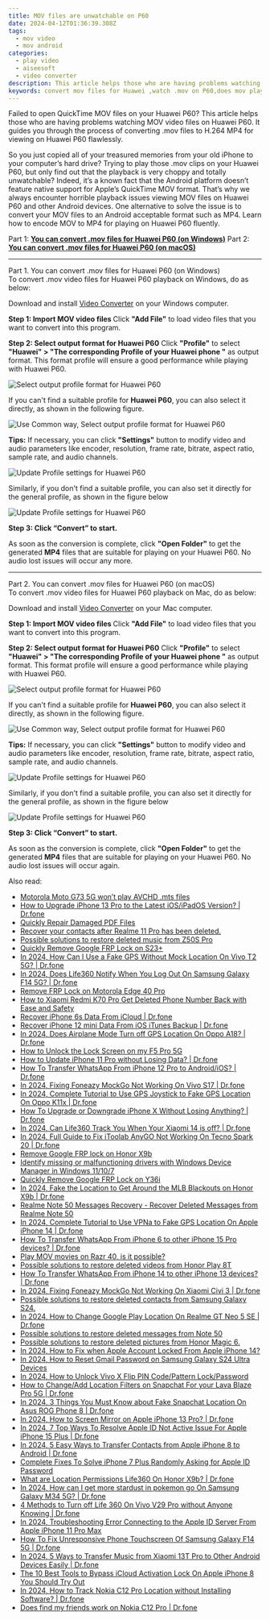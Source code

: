 ```yaml
---
title: MOV files are unwatchable on P60
date: 2024-04-12T01:36:39.308Z
tags: 
  - mov video
  - mov android
categories: 
  - play video
  - aiseesoft
  - video converter
description: This article helps those who are having problems watching MOV video files on Huawei P60. It guides you through the process of converting .mov files to H.264 MP4 for viewing on Huawei P60 flawlessly. 
keywords: convert mov files for Huawei ,watch .mov on P60,does mov play on P60,play .mov on Huawei ,will mov play on P60,can't play .mov on Huawei P60,mov codec vlc android,video to mp4 codec converter for android,mov converter android 2018,mov video converter for android,playing mov videos on phone android,mov converter for android
---
```


<div class="atpl-content atpl-for-aiseesoft-video-converter play-mov-on-android">

<div class="atpl-post-description-part-1">
<div class="tpl-content-sub-paragraph-normal">
  <p>
    Failed to open QuickTime MOV files on your Huawei P60? This article helps those who are having problems watching MOV video files on Huawei P60. It guides you through the process of converting .mov files to H.264 MP4 for viewing on Huawei P60 flawlessly.
  </p>
</div>
</div>



<div class="atpl-post-description-part-2">
<div class="tpl-content-sub-paragraph-content">
  <p>
    So you just copied all of your treasured memories from your old iPhone to your computer’s hard drive? Trying to play those .mov clips on your Huawei P60, but only find out that the playback is very choppy and totally unwatchable? Indeed, it’s a known fact that the Android platform doesn’t feature native support for Apple’s QuickTime MOV format. That’s why we always encounter horrible playback issues viewing MOV files on Huawei P60 and other Android devices. One alternative to solve the issue is to convert your MOV files to an Android acceptable format such as MP4. Learn how to encode MOV to MP4 for playing on Huawei P60 fluently.
  </p>
</div>
</div>

Part 1: <strong><a href="#p1">You can convert .mov files for Huawei P60 (on Windows)</a></strong>
Part 2: <strong><a href="#p2">You can convert .mov files for Huawei P60 (on macOS)</a></strong>

<!-- Part 1 -->
<a id="p1" name="p1" ></a><hr>

<div class="atpl-step-part-style">Part 1. You can convert .mov files for Huawei P60 (on Windows)</div>
To convert .mov video files for Huawei P60 playback on Windows, do as below:

Download and install <a class="atpl-step-content-a-style" href="https://tools.techidaily.com/aiseesoft-total-video-converter/" >Video Converter</a> on your Windows computer.


<strong>Step 1: Import MOV video files </strong>
Click <b>"Add File"</b> to load video files that you want to convert into this program.

<strong>Step 2: Select output format for Huawei P60</strong>
Click <b>"Profile"</b> to select <b>"Huawei" > "The corresponding Profile of your Huawei phone "</b> as output format. This format profile will ensure a good performance while playing with Huawei P60.

<img src="https://tools.techidaily.com/images/apps/aiseesoft/video-converter/devices/huawei/fv.mp4/win/profile-5.png" class="atpl-imgstyle" alt="Select output profile format for Huawei P60" />

If you can't find a suitable profile for **Huawei P60**, you can also select it directly, as shown in the following figure.

<img src="https://tools.techidaily.com/images/apps/aiseesoft/video-converter/devices/common_android/fv.mp4/win/profile.png" class="atpl-imgstyle" alt="Use Common way, Select output profile format for Huawei P60" />

<strong>Tips:</strong>
If necessary, you can click <b>"Settings"</b> button to modify video and audio parameters like encoder, resolution, frame rate, bitrate, aspect ratio, sample rate, and audio channels. 

<img src="https://tools.techidaily.com/images/apps/aiseesoft/video-converter/devices/huawei/fv.mp4/win/settings.png" class="atpl-imgstyle"  alt="Update Profile settings for Huawei P60" />

Similarly, if you don't find a suitable profile, you can also set it directly for the general profile, as shown in the figure below

<img src="https://tools.techidaily.com/images/apps/aiseesoft/video-converter/devices/common_android/fv.mp4/win/settings.png" class="atpl-imgstyle"  alt="Update Profile settings for Huawei P60" />

<strong>Step 3: Click “Convert” to start.</strong>

As soon as the conversion is complete, click <b>"Open Folder"</b> to get the generated <b>MP4</b> files that are suitable for playing on your Huawei P60. No audio lost issues will occur any more.

<!-- Part 2 -->
<a id="p2" name="p2"></a><hr>

<div class="atpl-step-part-style">Part 2. You can convert .mov files for Huawei P60 (on macOS)</div>
To convert .mov video files for Huawei P60 playback on Mac, do as below:

Download and install <a class="atpl-step-content-a-style" href="https://tools.techidaily.com/aiseesoft-total-video-converter/" >Video Converter</a> on your Mac computer.

<strong>Step 1: Import MOV video files </strong>
Click <b>"Add File"</b> to load video files that you want to convert into this program.

<strong>Step 2: Select output format for Huawei P60</strong>
Click <b>"Profile"</b> to select <b>"Huawei" > "The corresponding Profile of your Huawei phone "</b> as output format. This format profile will ensure a good performance while playing with Huawei P60.

<img src="https://tools.techidaily.com/images/apps/aiseesoft/video-converter/devices/huawei/fv.mp4/mac/profile.png" class="atpl-imgstyle" alt="Select output profile format for Huawei P60" />

If you can't find a suitable profile for **Huawei P60**, you can also select it directly, as shown in the following figure.

<img src="https://tools.techidaily.com/images/apps/aiseesoft/video-converter/devices/common_android/fv.mp4/mac/profile.png" class="atpl-imgstyle" alt="Use Common way, Select output profile format for Huawei P60" />

<strong>Tips:</strong>
If necessary, you can click <b>"Settings"</b> button to modify video and audio parameters like encoder, resolution, frame rate, bitrate, aspect ratio, sample rate, and audio channels. 

<img src="https://tools.techidaily.com/images/apps/aiseesoft/video-converter/devices/huawei/fv.mp4/mac/settings.png" class="atpl-imgstyle"  alt="Update Profile settings for Huawei P60" />

Similarly, if you don't find a suitable profile, you can also set it directly for the general profile, as shown in the figure below

<img src="https://tools.techidaily.com/images/apps/aiseesoft/video-converter/devices/common_android/fv.mp4/win/settings.png" class="atpl-imgstyle"  alt="Update Profile settings for Huawei P60" />

<strong>Step 3: Click “Convert” to start.</strong>

As soon as the conversion is complete, click <b>"Open Folder"</b> to get the generated <b>MP4</b> files that are suitable for playing on your Huawei P60. No audio lost issues will occur again.



<div class="atpl-post-end">
  <div class="atpl-post-device-model-description">
    
  </div>
</div>

<ins class="adsbygoogle"
     style="display:block"
     data-ad-client="ca-pub-7571918770474297"
     data-ad-slot="8358498916"
     data-ad-format="auto"
     data-full-width-responsive="true"></ins>


</div>
<ins class="adsbygoogle"
    style="display:block"
    data-ad-format="autorelaxed"
    data-ad-client="ca-pub-7571918770474297"
    data-ad-slot="1223367746"></ins>

<span class="atpl-alsoreadstyle">Also read:</span>
<div><ul>
<li><a href="https://review-topics.techidaily.com/motorola-moto-g73-5g-won-t-play-avchd-mts-files-by-aiseesoft-video-converter-play-mts-on-android/"><u>Motorola Moto G73 5G won’t play AVCHD .mts files</u></a></li>
<li><a href="https://review-topics.techidaily.com/how-to-upgrade-iphone-13-pro-to-the-latest-iosipados-version-drfone-by-drfone-ios-system-repair-ios-system-repair/"><u>How to Upgrade iPhone 13 Pro to the Latest iOS/iPadOS Version? | Dr.fone</u></a></li>
<li><a href="https://review-topics.techidaily.com/quickly-repair-damaged-pdf-files-by-stellar-guide/"><u>Quickly Repair Damaged PDF Files</u></a></li>
<li><a href="https://review-topics.techidaily.com/recover-your-contacts-after-realme-11-pro-has-been-deleted-by-fonelab-android-recover-contacts/"><u>Recover your contacts after Realme 11 Pro has been deleted.</u></a></li>
<li><a href="https://review-topics.techidaily.com/possible-solutions-to-restore-deleted-music-from-z50s-pro-by-fonelab-android-recover-music/"><u>Possible solutions to restore deleted music from Z50S Pro</u></a></li>
<li><a href="https://review-topics.techidaily.com/quickly-remove-google-frp-lock-on-s23plus-by-drfone-android-unlock-remove-google-frp/"><u>Quickly Remove Google FRP Lock on S23+</u></a></li>
<li><a href="https://review-topics.techidaily.com/in-2024-how-can-i-use-a-fake-gps-without-mock-location-on-vivo-t2-5g-drfone-by-drfone-virtual-android/"><u>In 2024, How Can I Use a Fake GPS Without Mock Location On Vivo T2 5G? | Dr.fone</u></a></li>
<li><a href="https://review-topics.techidaily.com/in-2024-does-life360-notify-when-you-log-out-on-samsung-galaxy-f14-5g-drfone-by-drfone-virtual-android/"><u>In 2024, Does Life360 Notify When You Log Out On Samsung Galaxy F14 5G? | Dr.fone</u></a></li>
<li><a href="https://review-topics.techidaily.com/remove-frp-lock-on-motorola-edge-40-pro-by-drfone-android-unlock-remove-google-frp/"><u>Remove FRP Lock on Motorola Edge 40 Pro</u></a></li>
<li><a href="https://review-topics.techidaily.com/how-to-xiaomi-redmi-k70-pro-get-deleted-phone-number-back-with-ease-and-safety-by-fonelab-android-recover-contacts/"><u>How to Xiaomi Redmi K70 Pro Get Deleted Phone Number Back with Ease and Safety</u></a></li>
<li><a href="https://review-topics.techidaily.com/recover-iphone-6s-data-from-icloud-drfone-by-drfone-ios-data-recovery-ios-data-recovery/"><u>Recover iPhone 6s Data From iCloud | Dr.fone</u></a></li>
<li><a href="https://review-topics.techidaily.com/recover-iphone-12-mini-data-from-ios-itunes-backup-drfone-by-drfone-ios-data-recovery-ios-data-recovery/"><u>Recover iPhone 12 mini Data From iOS iTunes Backup | Dr.fone</u></a></li>
<li><a href="https://review-topics.techidaily.com/in-2024-does-airplane-mode-turn-off-gps-location-on-oppo-a18-drfone-by-drfone-virtual-android/"><u>In 2024, Does Airplane Mode Turn off GPS Location On Oppo A18? | Dr.fone</u></a></li>
<li><a href="https://review-topics.techidaily.com/how-to-unlock-the-lock-screen-on-my-f5-pro-5g-by-drfone-android-unlock-android-unlock/"><u>How to Unlock the Lock Screen on my F5 Pro 5G</u></a></li>
<li><a href="https://review-topics.techidaily.com/how-to-update-iphone-11-pro-without-losing-data-drfone-by-drfone-ios-system-repair-ios-system-repair/"><u>How to Update iPhone 11 Pro without Losing Data? | Dr.fone</u></a></li>
<li><a href="https://review-topics.techidaily.com/how-to-transfer-whatsapp-from-iphone-12-pro-to-androidios-drfone-by-drfone-transfer-whatsapp-from-ios-transfer-whatsapp-from-ios/"><u>How To Transfer WhatsApp From iPhone 12 Pro to Android/iOS? | Dr.fone</u></a></li>
<li><a href="https://review-topics.techidaily.com/in-2024-fixing-foneazy-mockgo-not-working-on-vivo-s17-drfone-by-drfone-virtual-android/"><u>In 2024, Fixing Foneazy MockGo Not Working On Vivo S17 | Dr.fone</u></a></li>
<li><a href="https://review-topics.techidaily.com/in-2024-complete-tutorial-to-use-gps-joystick-to-fake-gps-location-on-oppo-k11x-drfone-by-drfone-virtual-android/"><u>In 2024, Complete Tutorial to Use GPS Joystick to Fake GPS Location On Oppo K11x | Dr.fone</u></a></li>
<li><a href="https://review-topics.techidaily.com/how-to-upgrade-or-downgrade-iphone-x-without-losing-anything-drfone-by-drfone-ios-system-repair-ios-system-repair/"><u>How To Upgrade or Downgrade iPhone X Without Losing Anything? | Dr.fone</u></a></li>
<li><a href="https://review-topics.techidaily.com/in-2024-can-life360-track-you-when-your-xiaomi-14-is-off-drfone-by-drfone-virtual-android/"><u>In 2024, Can Life360 Track You When Your Xiaomi 14 is off? | Dr.fone</u></a></li>
<li><a href="https://review-topics.techidaily.com/in-2024-full-guide-to-fix-itoolab-anygo-not-working-on-tecno-spark-20-drfone-by-drfone-virtual-android/"><u>In 2024, Full Guide to Fix iToolab AnyGO Not Working On Tecno Spark 20 | Dr.fone</u></a></li>
<li><a href="https://review-topics.techidaily.com/remove-google-frp-lock-on-honor-x9b-by-drfone-android-unlock-remove-google-frp/"><u>Remove Google FRP lock on Honor X9b</u></a></li>
<li><a href="https://review-topics.techidaily.com/identify-missing-or-malfunctioning-drivers-with-windows-device-manager-in-windows-11107-by-drivereasy-guide/"><u>Identify missing or malfunctioning drivers with Windows Device Manager in Windows 11/10/7</u></a></li>
<li><a href="https://review-topics.techidaily.com/quickly-remove-google-frp-lock-on-y36i-by-drfone-android-unlock-remove-google-frp/"><u>Quickly Remove Google FRP Lock on Y36i</u></a></li>
<li><a href="https://review-topics.techidaily.com/in-2024-fake-the-location-to-get-around-the-mlb-blackouts-on-honor-x9b-drfone-by-drfone-virtual-android/"><u>In 2024, Fake the Location to Get Around the MLB Blackouts on Honor X9b | Dr.fone</u></a></li>
<li><a href="https://review-topics.techidaily.com/realme-note-50-messages-recovery-recover-deleted-messages-from-realme-note-50-by-fonelab-android-recover-messages/"><u>Realme Note 50 Messages Recovery - Recover Deleted Messages from Realme Note 50</u></a></li>
<li><a href="https://review-topics.techidaily.com/in-2024-complete-tutorial-to-use-vpna-to-fake-gps-location-on-apple-iphone-14-drfone-by-drfone-virtual-ios/"><u>In 2024, Complete Tutorial to Use VPNa to Fake GPS Location On Apple iPhone 14 | Dr.fone</u></a></li>
<li><a href="https://review-topics.techidaily.com/how-to-transfer-whatsapp-from-iphone-6-to-other-iphone-15-pro-devices-drfone-by-drfone-transfer-whatsapp-from-ios-transfer-whatsapp-from-ios/"><u>How To Transfer WhatsApp From iPhone 6 to other iPhone 15 Pro devices? | Dr.fone</u></a></li>
<li><a href="https://review-topics.techidaily.com/play-mov-movies-on-razr-40-is-it-possible-by-aiseesoft-video-converter-play-mov-on-android/"><u>Play MOV movies on Razr 40, is it possible?</u></a></li>
<li><a href="https://review-topics.techidaily.com/possible-solutions-to-restore-deleted-videos-from-honor-play-8t-by-fonelab-android-recover-video/"><u>Possible solutions to restore deleted videos from Honor Play 8T</u></a></li>
<li><a href="https://review-topics.techidaily.com/how-to-transfer-whatsapp-from-iphone-14-to-other-iphone-13-devices-drfone-by-drfone-transfer-whatsapp-from-ios-transfer-whatsapp-from-ios/"><u>How To Transfer WhatsApp From iPhone 14 to other iPhone 13 devices? | Dr.fone</u></a></li>
<li><a href="https://review-topics.techidaily.com/in-2024-fixing-foneazy-mockgo-not-working-on-xiaomi-civi-3-drfone-by-drfone-virtual-android/"><u>In 2024, Fixing Foneazy MockGo Not Working On Xiaomi Civi 3 | Dr.fone</u></a></li>
<li><a href="https://review-topics.techidaily.com/possible-solutions-to-restore-deleted-contacts-from-samsung-galaxy-s24-by-fonelab-android-recover-contacts/"><u>Possible solutions to restore deleted contacts from Samsung Galaxy S24.</u></a></li>
<li><a href="https://review-topics.techidaily.com/in-2024-how-to-change-google-play-location-on-realme-gt-neo-5-se-drfone-by-drfone-virtual-android/"><u>In 2024, How to Change Google Play Location On Realme GT Neo 5 SE | Dr.fone</u></a></li>
<li><a href="https://review-topics.techidaily.com/possible-solutions-to-restore-deleted-messages-from-note-50-by-fonelab-android-recover-messages/"><u>Possible solutions to restore deleted messages from Note 50</u></a></li>
<li><a href="https://review-topics.techidaily.com/possible-solutions-to-restore-deleted-pictures-from-honor-magic-6-by-fonelab-android-recover-pictures/"><u>Possible solutions to restore deleted pictures from Honor Magic 6.</u></a></li>
<li><a href="https://apple-account.techidaily.com/in-2024-how-to-fix-when-apple-account-locked-from-apple-iphone-14-by-drfone-ios/"><u>In 2024, How to Fix when Apple Account Locked From Apple iPhone 14?</u></a></li>
<li><a href="https://android-unlock.techidaily.com/in-2024-how-to-reset-gmail-password-on-samsung-galaxy-s24-ultra-devices-by-drfone-android/"><u>In 2024, How to Reset Gmail Password on Samsung Galaxy S24 Ultra Devices</u></a></li>
<li><a href="https://android-unlock.techidaily.com/in-2024-how-to-unlock-vivo-x-flip-pin-codepattern-lockpassword-by-drfone-android/"><u>In 2024, How to Unlock Vivo X Flip PIN Code/Pattern Lock/Password</u></a></li>
<li><a href="https://location-social.techidaily.com/how-to-changeadd-location-filters-on-snapchat-for-your-lava-blaze-pro-5g-drfone-by-drfone-virtual-android/"><u>How to Change/Add Location Filters on Snapchat For your Lava Blaze Pro 5G | Dr.fone</u></a></li>
<li><a href="https://location-social.techidaily.com/in-2024-3-things-you-must-know-about-fake-snapchat-location-on-asus-rog-phone-8-drfone-by-drfone-virtual-android/"><u>In 2024, 3 Things You Must Know about Fake Snapchat Location On Asus ROG Phone 8 | Dr.fone</u></a></li>
<li><a href="https://screen-mirror.techidaily.com/in-2024-how-to-screen-mirror-on-apple-iphone-13-pro-drfone-by-drfone-ios/"><u>In 2024, How to Screen Mirror on Apple iPhone 13 Pro? | Dr.fone</u></a></li>
<li><a href="https://iphone-unlock.techidaily.com/in-2024-7-top-ways-to-resolve-apple-id-not-active-issue-for-apple-iphone-15-plus-drfone-by-drfone-ios/"><u>In 2024, 7 Top Ways To Resolve Apple ID Not Active Issue For Apple iPhone 15 Plus | Dr.fone</u></a></li>
<li><a href="https://iphone-transfer.techidaily.com/in-2024-5-easy-ways-to-transfer-contacts-from-apple-iphone-8-to-android-drfone-by-drfone-transfer-from-ios/"><u>In 2024, 5 Easy Ways to Transfer Contacts from Apple iPhone 8 to Android | Dr.fone</u></a></li>
<li><a href="https://ios-unlock.techidaily.com/complete-fixes-to-solve-iphone-7-plus-randomly-asking-for-apple-id-password-by-drfone-ios/"><u>Complete Fixes To Solve iPhone 7 Plus Randomly Asking for Apple ID Password</u></a></li>
<li><a href="https://fake-location.techidaily.com/what-are-location-permissions-life360-on-honor-x9b-drfone-by-drfone-virtual-android/"><u>What are Location Permissions Life360 On Honor X9b? | Dr.fone</u></a></li>
<li><a href="https://change-location.techidaily.com/in-2024-how-can-i-get-more-stardust-in-pokemon-go-on-samsung-galaxy-m34-5g-drfone-by-drfone-virtual-android/"><u>In 2024, How can I get more stardust in pokemon go On Samsung Galaxy M34 5G? | Dr.fone</u></a></li>
<li><a href="https://location-fake.techidaily.com/4-methods-to-turn-off-life-360-on-vivo-v29-pro-without-anyone-knowing-drfone-by-drfone-virtual-android/"><u>4 Methods to Turn off Life 360 On Vivo V29 Pro without Anyone Knowing | Dr.fone</u></a></li>
<li><a href="https://apple-account.techidaily.com/in-2024-troubleshooting-error-connecting-to-the-apple-id-server-from-apple-iphone-11-pro-max-by-drfone-ios/"><u>In 2024, Troubleshooting Error Connecting to the Apple ID Server From Apple iPhone 11 Pro Max</u></a></li>
<li><a href="https://fix-guide.techidaily.com/how-to-fix-unresponsive-phone-touchscreen-of-samsung-galaxy-f14-5g-drfone-by-drfone-fix-android-problems-fix-android-problems/"><u>How To Fix Unresponsive Phone Touchscreen Of Samsung Galaxy F14 5G | Dr.fone</u></a></li>
<li><a href="https://android-transfer.techidaily.com/in-2024-5-ways-to-transfer-music-from-xiaomi-13t-pro-to-other-android-devices-easily-drfone-by-drfone-transfer-from-android-transfer-from-android/"><u>In 2024, 5 Ways to Transfer Music from Xiaomi 13T Pro to Other Android Devices Easily | Dr.fone</u></a></li>
<li><a href="https://activate-lock.techidaily.com/the-10-best-tools-to-bypass-icloud-activation-lock-on-apple-iphone-8-you-should-try-out-by-drfone-ios/"><u>The 10 Best Tools to Bypass iCloud Activation Lock On Apple iPhone 8 You Should Try Out</u></a></li>
<li><a href="https://android-location-track.techidaily.com/in-2024-how-to-track-nokia-c12-pro-location-without-installing-software-drfone-by-drfone-virtual-android/"><u>In 2024, How to Track Nokia C12 Pro Location without Installing Software? | Dr.fone</u></a></li>
<li><a href="https://location-social.techidaily.com/does-find-my-friends-work-on-nokia-c12-pro-drfone-by-drfone-virtual-android/"><u>Does find my friends work on Nokia C12 Pro | Dr.fone</u></a></li>
</ul></div>
